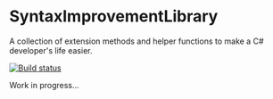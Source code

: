 # SyntaxImprovementLibrary
A collection of extension methods and helper functions to make a C# developer's life easier.

[![Build status](https://ci.appveyor.com/api/projects/status/kg65eg6a06y4fv38?svg=true)](https://ci.appveyor.com/project/oledid/oledid-syntaximprovement)

Work in progress...
